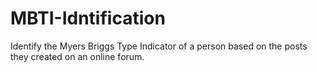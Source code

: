 # MBTI-Idntification
Identify the Myers Briggs Type Indicator of a person based on the posts they created on an online forum.
